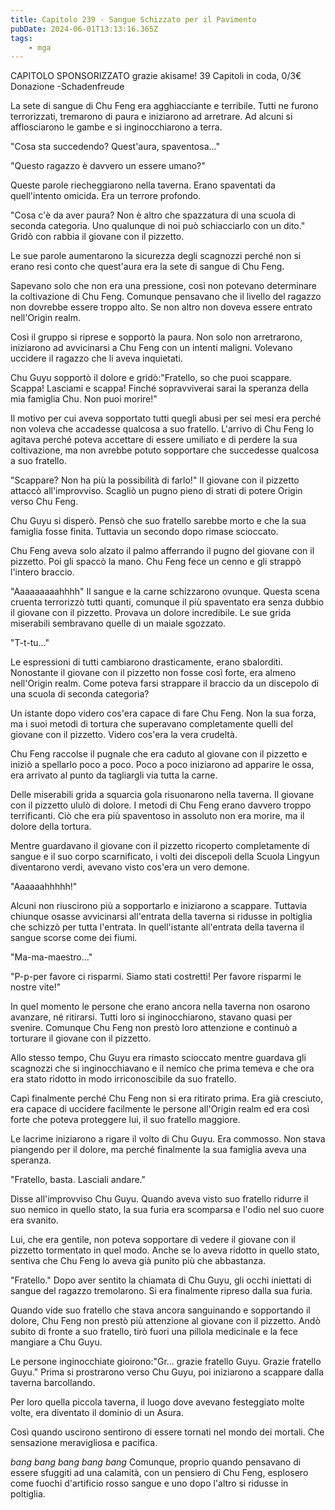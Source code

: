 ```yaml
---
title: Capitolo 239 - Sangue Schizzato per il Pavimento
pubDate: 2024-06-01T13:13:16.365Z
tags:
    - mga
---
```

                
CAPITOLO SPONSORIZZATO grazie akisame!
39 Capitoli in coda, 0/3€ Donazione
-Schadenfreude


La sete di sangue di Chu Feng era agghiacciante e terribile. Tutti ne furono terrorizzati, tremarono di paura e iniziarono ad arretrare. Ad alcuni si afflosciarono le gambe e si inginocchiarono a terra.


"Cosa sta succedendo? Quest'aura, spaventosa..."


"Questo ragazzo è davvero un essere umano?"


Queste parole riecheggiarono nella taverna. Erano spaventati da quell'intento omicida. Era un terrore profondo.


"Cosa c'è da aver paura? Non è altro che spazzatura di una scuola di seconda categoria. Uno qualunque di noi può schiacciarlo con un dito." Gridò con rabbia il giovane con il pizzetto.


Le sue parole aumentarono la sicurezza degli scagnozzi perché non si erano resi conto che quest'aura era la sete di sangue di Chu Feng.


Sapevano solo che non era una pressione, così non potevano determinare la coltivazione di Chu Feng.
Comunque pensavano che il livello del ragazzo non dovrebbe essere troppo alto. Se non altro non doveva essere entrato nell'Origin realm.


Così il gruppo si riprese e sopportò la paura. Non solo non arretrarono, iniziarono ad avvicinarsi a Chu Feng con un intenti maligni. Volevano uccidere il ragazzo che li aveva inquietati.


Chu Guyu sopportò il dolore e gridò:"Fratello, so che puoi scappare. Scappa! Lasciami e scappa! Finché sopravviverai sarai la speranza della mia famiglia Chu. Non puoi morire!"


Il motivo per cui aveva sopportato tutti quegli abusi per sei mesi era perché non voleva che accadesse qualcosa a suo fratello. L'arrivo di Chu Feng lo agitava perché poteva accettare di essere umiliato e di perdere la sua coltivazione, ma non avrebbe potuto sopportare che succedesse qualcosa a suo fratello.


"Scappare? Non ha più la possibilità di farlo!" Il giovane con il pizzetto attaccò all'improvviso. Scagliò un pugno pieno di strati di potere Origin verso Chu Feng.


Chu Guyu si disperò. Pensò che suo fratello sarebbe morto e che la sua famiglia fosse finita.
Tuttavia un secondo dopo rimase scioccato.


Chu Feng aveva solo alzato il palmo afferrando il pugno del giovane con il pizzetto.
Poi gli spaccò la mano. Chu Feng fece un cenno e gli strappò l'intero braccio.


"Aaaaaaaaahhhh" Il sangue e la carne schizzarono ovunque. Questa scena cruenta terrorizzò tutti quanti, comunque il più spaventato era senza dubbio il giovane con il pizzetto. Provava un dolore incredibile. Le sue grida miserabili sembravano quelle di un maiale sgozzato.


"T-t-tu..."


Le espressioni di tutti cambiarono drasticamente, erano sbalorditi. Nonostante il giovane con il pizzetto non fosse così forte, era almeno nell'Origin realm. Come poteva farsi strappare il braccio da un discepolo di una scuola di seconda categoria?


Un istante dopo videro cos'era capace di fare Chu Feng. Non la sua forza, ma i suoi metodi di tortura che superavano completamente quelli del giovane con il pizzetto. Videro cos'era la vera crudeltà.


Chu Feng raccolse il pugnale che era caduto al giovane con il pizzetto e iniziò a spellarlo poco a poco. Poco a poco iniziarono ad apparire le ossa, era arrivato al punto da tagliargli via tutta la carne.


Delle miserabili grida a squarcia gola risuonarono nella taverna.
Il giovane con il pizzetto ululò di dolore. I metodi di Chu Feng erano davvero troppo terrificanti.
Ciò che era più spaventoso in assoluto non era morire, ma il dolore della tortura.


Mentre guardavano il giovane con il pizzetto ricoperto completamente di sangue e il suo corpo scarnificato, i volti dei discepoli della Scuola Lingyun diventarono verdi, avevano visto cos'era un vero demone.


"Aaaaaahhhhh!"


Alcuni non riuscirono più a sopportarlo e iniziarono a scappare. Tuttavia chiunque osasse avvicinarsi all'entrata della taverna si ridusse in poltiglia che schizzò per tutta l'entrata. In quell'istante all'entrata della taverna il sangue scorse come dei fiumi.


"Ma-ma-maestro..."


"P-p-per favore ci risparmi. Siamo stati costretti! Per favore risparmi le nostre vite!"


In quel momento le persone che erano ancora nella taverna non osarono avanzare, né ritirarsi. Tutti loro si inginocchiarono, stavano quasi per svenire. Comunque Chu Feng non prestò loro attenzione e continuò a torturare il giovane con il pizzetto.


Allo stesso tempo, Chu Guyu era rimasto scioccato mentre guardava gli scagnozzi che si inginocchiavano e il nemico che prima temeva e che ora era stato ridotto in modo irriconoscibile da suo fratello.


Capì finalmente perché Chu Feng non si era ritirato prima. Era già cresciuto, era capace di uccidere facilmente le persone all'Origin realm ed era così forte che poteva proteggere lui, il suo fratello maggiore.


Le lacrime iniziarono a rigare il volto di Chu Guyu. Era commosso. Non stava piangendo per il dolore, ma perché finalmente la sua famiglia aveva una speranza.


"Fratello, basta. Lasciali andare."


Disse all'improvviso Chu Guyu. Quando aveva visto suo fratello ridurre il suo nemico in quello stato, la sua furia era scomparsa e l'odio nel suo cuore era svanito.


Lui, che era gentile, non poteva sopportare di vedere il giovane con il pizzetto tormentato in quel modo. Anche se lo aveva ridotto in quello stato, sentiva che Chu Feng lo aveva già punito più che abbastanza.


"Fratello." Dopo aver sentito la chiamata di Chu Guyu, gli occhi iniettati di sangue del ragazzo tremolarono. Si era finalmente ripreso dalla sua furia.


Quando vide suo fratello che stava ancora sanguinando e sopportando il dolore, Chu Feng non prestò più attenzione al giovane con il pizzetto. Andò subito di fronte a suo fratello, tirò fuori una pillola medicinale e la fece mangiare a Chu Guyu.


Le persone inginocchiate gioirono:"Gr... grazie fratello Guyu. Grazie fratello Guyu."
Prima si prostrarono verso Chu Guyu, poi iniziarono a scappare dalla taverna barcollando.


Per loro quella piccola taverna, il luogo dove avevano festeggiato molte volte, era diventato il dominio di un Asura.


Così quando uscirono sentirono di essere tornati nel mondo dei mortali. Che sensazione meravigliosa e pacifica.


*bang bang bang bang bang* Comunque, proprio quando pensavano di essere sfuggiti ad una calamità, con un pensiero di Chu Feng, esplosero come fuochi d'artificio rosso sangue e uno dopo l'altro si ridusse in poltiglia.                                
                                        

